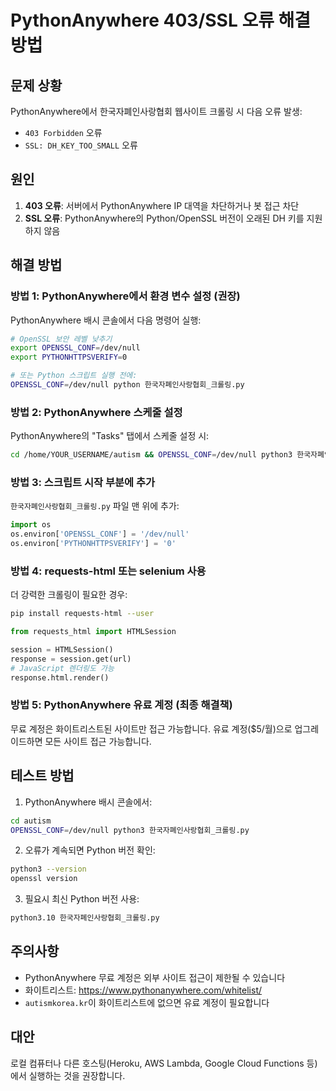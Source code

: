 # PythonAnywhere 403/SSL 오류 해결 방법

## 문제 상황
PythonAnywhere에서 한국자폐인사랑협회 웹사이트 크롤링 시 다음 오류 발생:
- `403 Forbidden` 오류
- `SSL: DH_KEY_TOO_SMALL` 오류

## 원인
1. **403 오류**: 서버에서 PythonAnywhere IP 대역을 차단하거나 봇 접근 차단
2. **SSL 오류**: PythonAnywhere의 Python/OpenSSL 버전이 오래된 DH 키를 지원하지 않음

## 해결 방법

### 방법 1: PythonAnywhere에서 환경 변수 설정 (권장)

PythonAnywhere 배시 콘솔에서 다음 명령어 실행:

```bash
# OpenSSL 보안 레벨 낮추기
export OPENSSL_CONF=/dev/null
export PYTHONHTTPSVERIFY=0

# 또는 Python 스크립트 실행 전에:
OPENSSL_CONF=/dev/null python 한국자폐인사랑협회_크롤링.py
```

### 방법 2: PythonAnywhere 스케줄 설정

PythonAnywhere의 "Tasks" 탭에서 스케줄 설정 시:

```bash
cd /home/YOUR_USERNAME/autism && OPENSSL_CONF=/dev/null python3 한국자폐인사랑협회_크롤링.py
```

### 방법 3: 스크립트 시작 부분에 추가

`한국자폐인사랑협회_크롤링.py` 파일 맨 위에 추가:

```python
import os
os.environ['OPENSSL_CONF'] = '/dev/null'
os.environ['PYTHONHTTPSVERIFY'] = '0'
```

### 방법 4: requests-html 또는 selenium 사용

더 강력한 크롤링이 필요한 경우:

```bash
pip install requests-html --user
```

```python
from requests_html import HTMLSession

session = HTMLSession()
response = session.get(url)
# JavaScript 렌더링도 가능
response.html.render()
```

### 방법 5: PythonAnywhere 유료 계정 (최종 해결책)

무료 계정은 화이트리스트된 사이트만 접근 가능합니다.
유료 계정($5/월)으로 업그레이드하면 모든 사이트 접근 가능합니다.

## 테스트 방법

1. PythonAnywhere 배시 콘솔에서:
```bash
cd autism
OPENSSL_CONF=/dev/null python3 한국자폐인사랑협회_크롤링.py
```

2. 오류가 계속되면 Python 버전 확인:
```bash
python3 --version
openssl version
```

3. 필요시 최신 Python 버전 사용:
```bash
python3.10 한국자폐인사랑협회_크롤링.py
```

## 주의사항

- PythonAnywhere 무료 계정은 외부 사이트 접근이 제한될 수 있습니다
- 화이트리스트: https://www.pythonanywhere.com/whitelist/
- `autismkorea.kr`이 화이트리스트에 없으면 유료 계정이 필요합니다

## 대안

로컬 컴퓨터나 다른 호스팅(Heroku, AWS Lambda, Google Cloud Functions 등)에서 실행하는 것을 권장합니다.

